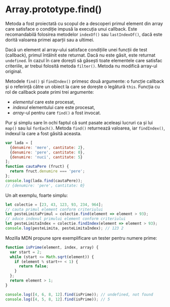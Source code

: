 # Array.prototype.find()

Metoda a fost proiectată cu scopul de a descoperi primul element din array care satisface o condiție impusă la execuția unui callback. Este recomandabilă folosirea metodelor `indexOf()` sau `lastIndexOf()`, dacă este dorită valoarea primei aparții sau a ultimei.

Dacă un element al array-ului satisface condițiile unei funcții de test (callback), primul întâlnit este returnat. Dacă nu este găsit, este returnat `undefined`. În cazul în care dorești să găsești toate elementele care satisfac criteriile, ar trebui folosită metoda `filter()`. Metoda nu modifică array-ul original.

Metodele `find()` și `findIndex()` primesc două argumente: o funcție callback și o referință către un obiect la care se dorește o legătură `this`. Funcția cu rol de callback poate primi trei argumente:

-   *elementul* care este procesat,
-   *indexul* elementului care este procesat,
-   *array*-ul pentru care `find()` a fost invocat.

Pur și simplu sare în ochi faptul că sunt pasate aceleași lucruri ca și lui `map()` sau lui `forEach()`. Metoda `find()` returnează valoarea, iar `findIndex()`, indexul la care a fost găsită aceasta.

```javascript
var lada = [
  {denumire: 'mere', cantitate: 2},
  {denumire: 'pere', cantitate: 0},
  {denumire: 'nuci', cantitate: 5}
];
function cautaPere (fruct) {
  return fruct.denumire === 'pere';
};
console.log(lada.find(cautaPere));
// {denumire: 'pere', cantitate: 0}
```

Un alt exemplu, foarte simplu:

```javascript
let colectie = [23, 43, 123, 93, 234, 964];
// cauta primul element conform criteriului
let pesteLimitaPrimul = colectie.find(element => element > 93);
// aduce indexul primului element conform criteriului
let pesteLimitaIndex = colectie.findIndex(element => element > 93);
console.log(pesteLimita, pesteLimitaIndex); // 123 2
```

Mozilla MDN propune spre exemplificare un tester pentru numere prime:

```javascript
function isPrime(element, index, array) {
  var start = 2;
  while (start <= Math.sqrt(element)) {
    if (element % start++ < 1) {
      return false;
    }
  };
  return element > 1;
}

console.log([4, 6, 8, 12].find(isPrime)); // undefined, not found
console.log([4, 5, 8, 12].find(isPrime)); // 5
```
